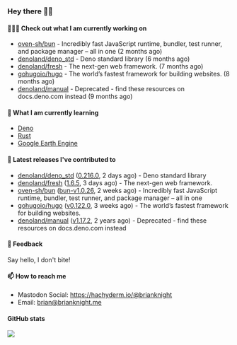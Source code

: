 ### Hey there 👋🏻

#### 👷🏻‍♂️ Check out what I am currently working on

- [oven-sh/bun](https://github.com/oven-sh/bun) - Incredibly fast JavaScript runtime, bundler, test runner, and package manager – all in one (2 months ago)
- [denoland/deno_std](https://github.com/denoland/deno_std) - Deno standard library (6 months ago)
- [denoland/fresh](https://github.com/denoland/fresh) - The next-gen web framework. (7 months ago)
- [gohugoio/hugo](https://github.com/gohugoio/hugo) - The world’s fastest framework for building websites. (8 months ago)
- [denoland/manual](https://github.com/denoland/manual) - Deprecated - find these resources on docs.deno.com instead (9 months ago)

#### 🌱 What I am currently learning
- [Deno](https://deno.land/)
- [Rust](https://www.rust-lang.org/)
- [Google Earth Engine](https://earthengine.google.com/)

#### 🔭 Latest releases I've contributed to

- [denoland/deno_std](https://github.com/denoland/deno_std) ([0.216.0](https://github.com/denoland/deno_std/releases/tag/0.216.0), 2 days ago) - Deno standard library
- [denoland/fresh](https://github.com/denoland/fresh) ([1.6.5](https://github.com/denoland/fresh/releases/tag/1.6.5), 3 days ago) - The next-gen web framework.
- [oven-sh/bun](https://github.com/oven-sh/bun) ([bun-v1.0.26](https://github.com/oven-sh/bun/releases/tag/bun-v1.0.26), 2 weeks ago) - Incredibly fast JavaScript runtime, bundler, test runner, and package manager – all in one
- [gohugoio/hugo](https://github.com/gohugoio/hugo) ([v0.122.0](https://github.com/gohugoio/hugo/releases/tag/v0.122.0), 3 weeks ago) - The world’s fastest framework for building websites.
- [denoland/manual](https://github.com/denoland/manual) ([v1.17.2](https://github.com/denoland/manual/releases/tag/v1.17.2), 2 years ago) - Deprecated - find these resources on docs.deno.com instead

#### 💬 Feedback

Say hello, I don't bite!

#### 📫 How to reach me

- Mastodon Social: <a rel="me" href="https://hachyderm.io/@brianknight">https://hachyderm.io/@brianknight</a>
- Email: brian@brianknight.me

#### GitHub stats

![](https://github-profile-summary-cards.vercel.app/api/cards/profile-details?username=brianknight10&theme=github)